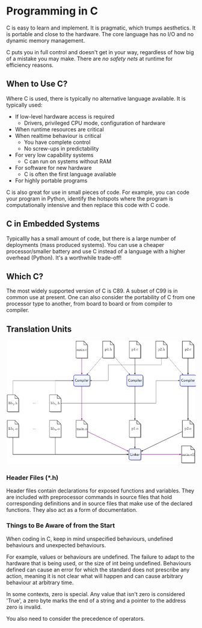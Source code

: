 # Programming in C

C is easy to learn and implement. It is pragmatic, which trumps aesthetics. It is portable and close to the hardware. The core language has no I/O and no dynamic memory management.

C puts you in full control and doesn't get in your way, regardless of how big of a mistake you may make.
There are *no safety nets* at runtime for efficiency reasons.

## When to Use C?

Where C is used, there is typically no alternative language available.
It is typically used:

* If low-level hardware access is required
  * Drivers, privileged CPU mode, configuration of hardware
* When runtime resources are critical
* When realtime behaviour is critical
  * You have complete control
  * No screw-ups in predictability
* For very low capability systems
  * C can run on systems without RAM
* For software for new hardware
  * C is often the first language available
* For highly portable programs

C is also great for use in small pieces of code. For example, you can code your program in Python, identify the hotspots where the program is computationally intensive and then replace this code with C code.

## C in Embedded Systems

Typicallly has a small amount of code, but there is a large number of deployments (mass produced systems). You can use a cheaper processor/smaller battery and use C instead of a language with a higher overhead (Python). It's a worthwhile trade-off!

## Which C?

The most widely supported version of C is C89. A subset of C99 is in common use at present.
One can also consider the portability of C from one processor type to another, from board to board or from compiler to compiler.

## Translation Units

![](CodingInC1.png)

### Header Files (*.h)

Header files contain declarations for exposed functions and variables. They are included with preprocessor commands in source files that hold corresponding definitions and in source files that make use of the declared functions.
They also act as a form of documentation.

### Things to Be Aware of from the Start

When coding in C, keep in mind unspecified behaviours, undefined behaviours and unexpected behaviours.

For example, values or behaviours are undefined. The failure to adapt to the hardware that is being used, or the size of int being undefined.
Behaviours defined can cause an error for which the standard does not prescribe any action, meaning it is not clear what will happen and can cause arbitrary behaviour at arbitrary time.

In some contexts, zero is special. Any value that isn't zero is considered 'True', a zero byte marks the end of a string and a pointer to the address zero is invalid.

You also need to consider the precedence of operators.